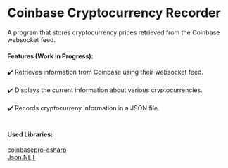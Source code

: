 # Coinbase Cryptocurrency Recorder

A program that stores cryptocurrency prices retrieved from the Coinbase websocket feed.

#### Features (Work in Progress):

:heavy_check_mark: Retrieves information from Coinbase using their websocket feed.<br><br>
:heavy_check_mark: Displays the current information about various cryptocurrencies.<br><br>
:heavy_check_mark: Records cryptocurreny information in a JSON file.<br><br>

#### Used Libraries:
[coinbasepro-csharp](https://github.com/dougdellolio/coinbasepro-csharp)<br>
[Json.NET](https://github.com/JamesNK/Newtonsoft.Json)
